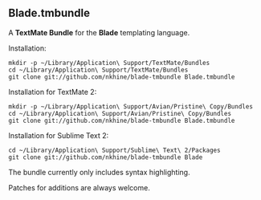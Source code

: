 Blade.tmbundle
---------------------

A **TextMate Bundle** for the **Blade** templating language.

Installation:

    mkdir -p ~/Library/Application\ Support/TextMate/Bundles
    cd ~/Library/Application\ Support/TextMate/Bundles
    git clone git://github.com/nkhine/blade-tmbundle Blade.tmbundle

Installation for TextMate 2:

    mkdir -p ~/Library/Application\ Support/Avian/Pristine\ Copy/Bundles
    cd ~/Library/Application\ Support/Avian/Pristine\ Copy/Bundles
    git clone git://github.com/nkhine/blade-tmbundle Blade.tmbundle

Installation for Sublime Text 2:

    cd ~/Library/Application\ Support/Sublime\ Text\ 2/Packages
    git clone git://github.com/nkhine/blade-tmbundle Blade

The bundle currently only includes syntax highlighting.

Patches for additions are always welcome.
